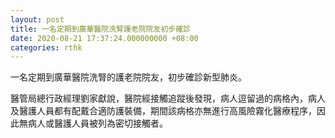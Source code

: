 ```yaml
---
layout: post
title: 一名定期到廣華醫院洗腎護老院院友初步確診
date: 2020-08-21 17:37:24.000000000 +08:00
categories: rthk
---
```


一名定期到廣華醫院洗腎的護老院院友，初步確診新型肺炎。

醫管局總行政經理劉家獻說，醫院經接觸追蹤後發現，病人逗留過的病格內，病人及醫護人員都有配戴合適防護裝備，期間該病格亦無進行高風險霧化醫療程序，因此無病人或醫護人員被列為密切接觸者。
